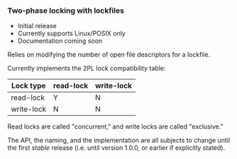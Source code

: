 ### Two-phase locking with lockfiles

- Initial release
- Currently supports Linux/POSIX only
- Documentation coming soon

Relies on modifying the number of open file descriptors for a lockfile.

Currently implements the 2PL lock compatibility table:

Lock type  | read-lock | write-lock
-----------|-----------|-----------
read-lock  |     Y     |     N
write-lock |     N     |     N

Read locks are called "concurrent," and write locks are called "exclusive."

The API, the naming, and the implementation are all subjects to change until
the first _stable_ release (i.e. until version 1.0.0, or earlier if explicitly
stated).
